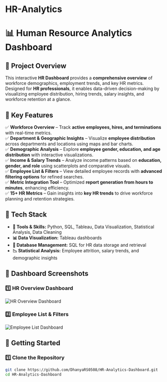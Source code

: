 # HR-Analytics
# 📊 Human Resource Analytics Dashboard  

## 📌 Project Overview  
This interactive **HR Dashboard** provides a **comprehensive overview** of workforce demographics, employment trends, and key HR metrics. Designed for **HR professionals**, it enables data-driven decision-making by visualizing employee distribution, hiring trends, salary insights, and workforce retention at a glance.  

## 🎯 Key Features  
✅ **Workforce Overview** – Track **active employees, hires, and terminations** with real-time metrics.  
✅ **Department & Geographic Insights** – Visualize **employee distribution** across departments and locations using maps and bar charts.  
✅ **Demographic Analysis** – Explore **employee gender, education, and age distribution** with interactive visualizations.  
✅ **Income & Salary Trends** – Analyze income patterns based on **education, gender, and role** using scatterplots and comparative visuals.  
✅ **Employee List & Filters** – View detailed employee records with **advanced filtering options** for refined searches.  
✅ **Metric Integration Tool** – Optimized **report generation from hours to minutes**, enhancing efficiency.  
✅ **15+ HR Metrics** – Gain insights into **key HR trends** to drive workforce planning and retention strategies.  

## 🔧 Tech Stack  
- **📌 Tools & Skills:** Python, SQL, Tableau, Data Visualization, Statistical Analysis, Data Cleaning  
- **📊 Data Visualization:** Tableau dashboards  
- **💾 Database Management:** SQL for HR data storage and retrieval  
- **📉 Statistical Analysis:** Employee attrition, salary trends, and demographic insights  

## 📸 Dashboard Screenshots  

### **1️⃣ HR Overview Dashboard**  
![HR Overview Dashboard](images/hr_overview.png)  

### **2️⃣ Employee List & Filters**  
![Employee List Dashboard](images/hr_employee_list.png)  

## 🚀 Getting Started  

### **1️⃣ Clone the Repository**  
```sh
git clone https://github.com/DhanyaRS0508/HR-Analytics-Dashboard.git
cd HR-Analytics-Dashboard
